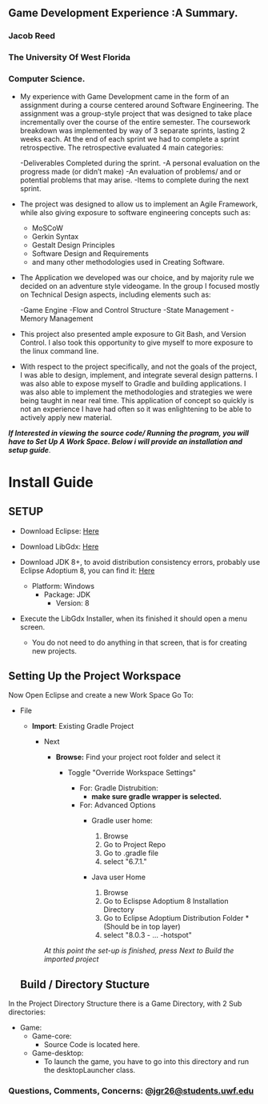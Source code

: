 ## Game Development Experience :A Summary.
### Jacob Reed
### The University Of West Florida
### Computer Science.
  


 - My experience with Game Development came in the form of an assignment during a course centered around Software Engineering. The assignment was a group-style project that was designed to take place incrementally over the course of the entire semester. The coursework breakdown was implemented by way of 3 separate sprints, lasting 2 weeks each. At the end of each sprint we had to complete a sprint retrospective. The retrospective evaluated 4 main categories: 
 
	-Deliverables Completed during the sprint.
	-A personal evaluation on the progress made (or didn’t make)
	-An evaluation of problems/ and or potential problems that may arise.
	-Items to complete during the next sprint.


- The project was designed to allow us to implement an Agile Framework, while also giving exposure to software engineering concepts such as:
	- MoSCoW
	- Gerkin Syntax 
	- Gestalt Design Principles
	- Software Design and Requirements
	- and many other methodologies used in Creating Software. 


- The Application we developed was our choice, and by majority rule we decided on an adventure style videogame. In the group I focused mostly on Technical Design aspects, including elements such as:
	
	-Game Engine
	-Flow and Control Structure
	-State Management
	-Memory Management

- This project also presented ample exposure to Git Bash, and Version Control. I also took this opportunity to give myself to more exposure to the linux command line.

- With respect to the project specifically, and not the goals of the project, I was able to design, implement, and integrate several design patterns. 
I was also able to expose myself to Gradle and building applications. I was also able to implement the methodologies and strategies we were being taught 
in near real time. This application of concept so quickly is not an experience I have had often so it was enlightening to be able to actively apply new material.


***If Interested in viewing the source code/ Running the program, you will have to Set Up A Work Space. Below i will provide an installation and setup guide***.


# **Install Guide**

## SETUP
 - Download Eclipse: <a
   href="https://www.eclipse.org/downloads/">Here</a>
   <br> 
 - Download LibGdx: <a
   href="https://libgdx.com/wiki/start/setup#:~:text=(3.)-,Eclipse,Permalink,-JDK%208%2B%3A%20there">Here</a>
   <br> 
  - Download JDK 8+, to avoid distribution consistency errors,
   probably use Eclipse Adoptium 8, you can find it: <a
   href="https://adoptium.net/temurin/releases">Here</a> <br> 				 	 
	- Platform: Windows
		- Package: JDK
			- Version: 8

- Execute the LibGdx Installer, when its finished it should open a menu screen.
	 - You do not need to do anything in that screen, that is for creating new projects.




## Setting Up the Project Workspace

Now Open Eclipse and create a new Work Space
Go To:
- File
	- **Import**: Existing Gradle Project
 
		- Next
			- **Browse:** Find your project root folder and select it
				- Toggle "Override Workspace Settings"  

					- For: Gradle Distrubition: 
						- **make sure gradle wrapper is selected.** 
					- For: Advanced Options  
						- Gradle user home: 

							 1. Browse
							 2. Go to Project Repo
							 3. Go to .gradle file
							 4. select "6.7.1."

						- Java user Home
	
							 1. Browse
							 2. Go to Eclispse Adoptium 8 Installation Directory
							 3. Go to Eclipse Adoptium Distribution Folder
									 * (Should be in top layer)
							 4. select "8.0.3 - ... -hotspot"
						
			*At this point the set-up is finished, press Next to Build the imported project*
	
	## Build / Directory Stucture
 


In the Project Directory Structure there is a Game Directory, with 2 Sub directories:
- Game:
	- Game-core:
		- Source Code is located here.
	- Game-desktop:
		- To launch the game, you have to go into this directory and run the desktopLauncher class.

### Questions, Comments, Concerns: @jgr26@students.uwf.edu
